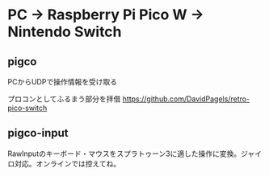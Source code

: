 # PC -> Raspberry Pi Pico W -> Nintendo Switch

pigco
---
PCからUDPで操作情報を受け取る

プロコンとしてふるまう部分を拝借
https://github.com/DavidPagels/retro-pico-switch

pigco-input
---
RawInputのキーボード・マウスをスプラトゥーン3に適した操作に変換。ジャイロ対応。オンラインでは控えてね。
